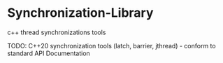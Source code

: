 # Synchronization-Library
c++ thread synchronizations tools

TODO: 
  C++20 synchronization tools (latch, barrier, jthread)
    - conform to standard API
  Documentation
